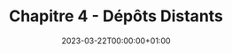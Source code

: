---
title: "Chapitre 4 - Dépôts Distants"
date: 2023-03-22T00:00:00+01:00
description: "Travailler avec des dépôts distants : se synchroniser et travailler de manière collaborative, exploiter les fonctionnalités de la forge logicielle GitLab (demandes de fusion, revues de code)"
menu:
    sidebar:
        name: 4 - Dépôts Distants
        identifier: remote-repos
        parent: git
        weight: 400
---